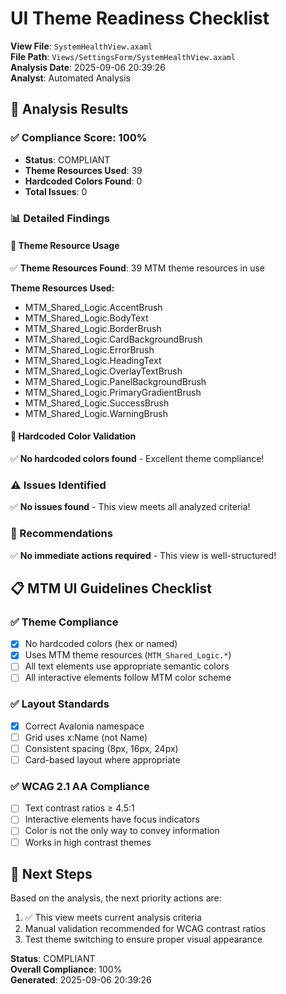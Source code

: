 # UI Theme Readiness Checklist

**View File**: `SystemHealthView.axaml`  
**File Path**: `Views/SettingsForm/SystemHealthView.axaml`  
**Analysis Date**: 2025-09-06 20:39:26  
**Analyst**: Automated Analysis  

## 🎯 Analysis Results

### ✅ Compliance Score: 100%
- **Status**: COMPLIANT
- **Theme Resources Used**: 39
- **Hardcoded Colors Found**: 0
- **Total Issues**: 0

### 📊 Detailed Findings

#### 🎨 Theme Resource Usage
✅ **Theme Resources Found**: 39 MTM theme resources in use

**Theme Resources Used:**
- MTM_Shared_Logic.AccentBrush
- MTM_Shared_Logic.BodyText
- MTM_Shared_Logic.BorderBrush
- MTM_Shared_Logic.CardBackgroundBrush
- MTM_Shared_Logic.ErrorBrush
- MTM_Shared_Logic.HeadingText
- MTM_Shared_Logic.OverlayTextBrush
- MTM_Shared_Logic.PanelBackgroundBrush
- MTM_Shared_Logic.PrimaryGradientBrush
- MTM_Shared_Logic.SuccessBrush
- MTM_Shared_Logic.WarningBrush

#### 🚫 Hardcoded Color Validation
✅ **No hardcoded colors found** - Excellent theme compliance!

### ⚠️ Issues Identified
✅ **No issues found** - This view meets all analyzed criteria!

### 🔧 Recommendations
✅ **No immediate actions required** - This view is well-structured!

## 📋 MTM UI Guidelines Checklist

### ✅ Theme Compliance
- [x] No hardcoded colors (hex or named)
- [x] Uses MTM theme resources (`MTM_Shared_Logic.*`)
- [ ] All text elements use appropriate semantic colors
- [ ] All interactive elements follow MTM color scheme

### ✅ Layout Standards  
- [x] Correct Avalonia namespace
- [ ] Grid uses x:Name (not Name)
- [ ] Consistent spacing (8px, 16px, 24px)
- [ ] Card-based layout where appropriate

### ✅ WCAG 2.1 AA Compliance
- [ ] Text contrast ratios ≥ 4.5:1
- [ ] Interactive elements have focus indicators  
- [ ] Color is not the only way to convey information
- [ ] Works in high contrast themes

## 🎯 Next Steps

Based on the analysis, the next priority actions are:

1. ✅ This view meets current analysis criteria
2. Manual validation recommended for WCAG contrast ratios
3. Test theme switching to ensure proper visual appearance

**Status**: COMPLIANT  
**Overall Compliance**: 100%  
**Generated**: 2025-09-06 20:39:26
